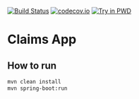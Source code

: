 [![Build Status](https://travis-ci.org/jayrp11/claims-app.svg)](https://travis-ci.org/jayrp11/claims-app)
[![codecov.io](https://codecov.io/github/jayrp11/claims-app/coverage.svg)](https://codecov.io/github/jayrp11/claims-app)
[![Try in PWD](https://cdn.rawgit.com/play-with-docker/stacks/cff22438/assets/images/button.png)](http://play-with-docker.com?stack=https://raw.githubusercontent.com/jayrp11/claims-app/master/stack.yml)

# Claims App

## How to run

```bash
mvn clean install
mvn spring-boot:run
```